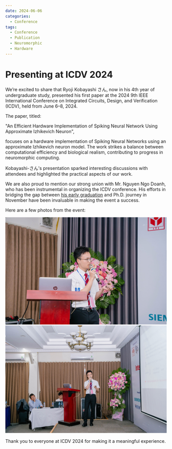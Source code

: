 ```yaml
---
date: 2024-06-06
categories:
  - Conference
tags:
  - Conference
  - Publication
  - Neuromorphic
  - Hardware
---
```


# Presenting at ICDV 2024

We’re excited to share that Ryoji Kobayashi さん, now in his 4th year of undergraduate study, presented his first paper at the 2024 9th IEEE International Conference on Integrated Circuits, Design, and Verification (ICDV), held from June 6–8, 2024.
<!-- more -->

The paper, titled:

"An Efficient Hardware Implementation of Spiking Neural Network Using Approximate Izhikevich Neuron",

focuses on a hardware implementation of Spiking Neural Networks using an approximate Izhikevich neuron model. The work strikes a balance between computational efficiency and biological realism, contributing to progress in neuromorphic computing.

Kobayashi-さん’s presentation sparked interesting discussions with attendees and highlighted the practical aspects of our work.

We are also proud to mention our strong union with Mr. Nguyen Ngo Doanh, who has been instrumental in organizing the ICDV conference. His efforts in bridging the gap between [his early graduation](2024-03-15_Graduation.md) and Ph.D. journey in November have been invaluable in making the event a success.

Here are a few photos from the event:

![Kobayashi at ICDV](imgs/2024/05/ICDV2.jpg)  
![Kobayashi at ICDV](imgs/2024/05/ICDV3.jpg)

Thank you to everyone at ICDV 2024 for making it a meaningful experience.

